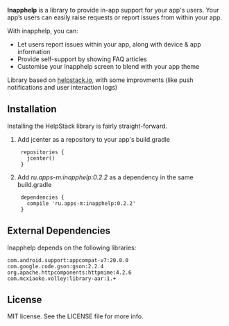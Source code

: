 **Inapphelp** is a library to provide in-app support for your app's users. Your app’s users can easily raise requests or report issues from within your app.

With inapphelp, you can:

- Let users report issues within your app, along with device & app information
- Provide self-support by showing FAQ articles
- Customise your Inapphelp screen to blend with your app theme


Library based on [helpstack.io](http://www.helpstack.io), with some improvments (like push notifications and user interaction logs)

## Installation

Installing the HelpStack library is fairly straight-forward. 

1. Add jcenter as a repository to your app's build.gradle

        repositories {
          jcenter()
        }
        
2. Add *ru.apps-m:inapphelp:0.2.2* as a dependency in the same build.gradle
        
        dependencies {
          compile 'ru.apps-m:inapphelp:0.2.2'
        }

## External Dependencies

Inapphelp depends on the following libraries:

    com.android.support:appcompat-v7:20.0.0
    com.google.code.gson:gson:2.2.4
    org.apache.httpcomponents:httpmime:4.2.6
    com.mcxiaoke.volley:library-aar:1.+
  

## License

MIT license. See the LICENSE file for more info.
